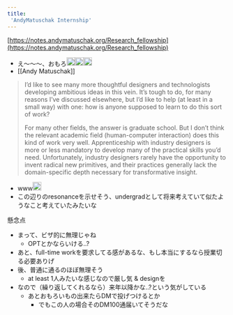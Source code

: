```yaml
---
title:
 'AndyMatuschak Internship'
---
```


[https://notes.andymatuschak.org/Research_fellowship](https://notes.andymatuschak.org/Research_fellowship)
- え〜〜〜、おもろ<img src='https://scrapbox.io/api/pages/blu3mo-public/blu3mo/icon' alt='blu3mo.icon' height="19.5"/><img src='https://scrapbox.io/api/pages/blu3mo-public/blu3mo/icon' alt='blu3mo.icon' height="19.5"/><img src='https://scrapbox.io/api/pages/blu3mo-public/blu3mo/icon' alt='blu3mo.icon' height="19.5"/>
- [[Andy Matuschak]]

> I’d like to see many more thoughtful designers and technologists developing ambitious ideas in this vein. It’s tough to do, for many reasons I’ve discussed elsewhere, but I’d like to help (at least in a small way) with one: how is anyone supposed to learn to do this sort of work?
>
>  For many other fields, the answer is graduate school. But I don’t think the relevant academic field (human-computer interaction) does this kind of work very well. Apprenticeship with industry designers is more or less mandatory to develop many of the practical skills you’d need. Unfortunately, industry designers rarely have the opportunity to invent radical new primitives, and their practices generally lack the domain-specific depth necessary for transformative insight.
- www<img src='https://scrapbox.io/api/pages/blu3mo-public/blu3mo/icon' alt='blu3mo.icon' height="19.5"/>
- この辺りのresonanceを示せそう、undergradとして将来考えていて似たようなこと考えていたみたいな

懸念点
- まって、ビザ的に無理じゃね
    - OPTとかならいける..?
- あと、full-time workを要求してる感があるな、もし本当にするなら授業切る必要ありげ
- 後、普通に通るのほぼ無理そう
    - at least 1人みたいな感じなので厳し気 & designを
- なので（繰り返してくれるなら）来年以降かな..?という気がしている
    - あとおもろいもの出来たらDMで投げつけるとか
        - でもこの人の場合そのDM100通届いてそうだな